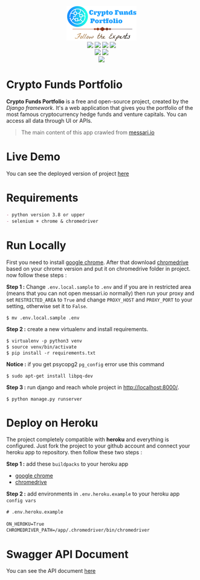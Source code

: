 <p align="center">
  <img src="panel/static/panel/img/brand/big-logo.png"><br/>

  <img src="https://img.shields.io/badge/license-GPL--3-blue?logo=gnu">
  <img src="https://img.shields.io/badge/python-%3E=3.8-blue?logo=python&logoColor=white">
  <img src="https://img.shields.io/badge/os-linux-blue?logo=linux&logoColor=white">
  <img src= "https://img.shields.io/badge/crawler-selenium-blue?logo=selenium&logoColor=white"><br/>
  <img src= "https://img.shields.io/badge/document-swagger-green?logo=swagger&logoColor=white">
  <img src="https://img.shields.io/badge/web-Django-green?logo=django&logoColor=white"><br/>
  <img src= "https://img.shields.io/badge/deployment-heroku-purple?logo=heroku&logoColor=white"><br/>
</p>

# Crypto Funds Portfolio
**Crypto Funds Portfolio** is a free and open-source project, created by the _Django framework_. It's a web application that gives you the portfolio of the most famous cryptocurrency hedge funds and venture capitals.
You can access all data through UI or APIs.

> The main content of this app crawled from [messari.io](https://messari.io/)

# Live Demo

You can see the deployed version of project [here](https://crypto-funds-portfolio.herokuapp.com/)

# Requirements

```markdown
- python version 3.8 or upper
- selenium + chrome & chromedriver
```

# Run Locally

First you need to install [google chrome](https://support.google.com/chrome/answer/95346?co=GENIE.Platform%3DDesktop&hl=en). 
After that download [chromedrive](https://chromedriver.chromium.org/downloads) based on your chrome version and put it 
on chromedrive folder in project. now follow these steps :

**Step 1 :** Change `.env.local.sample` to `.env` and if you are in restricted area (means that you can not open messari.io normally)
then run your proxy and set `RESTRICTED_AREA` to `True` and change `PROXY_HOST` and `PROXY_PORT` to your setting,
 otherwise set it to `False`.
```shell
$ mv .env.local.sample .env
```

**Step 2 :** create a new virtualenv and install requirements.
```shell
$ virtualenv -p python3 venv
$ source venv/bin/activate
$ pip install -r requirements.txt
```

**Notice :** if you get psycopg2 `pg_config` error use this command
```shell
$ sudo apt-get install libpq-dev
```

**Step 3 :** run django and reach whole project in [http://localhost:8000/](http://localhost:8000/).
```shell
$ python manage.py runserver
```

# Deploy on Heroku

The project completely compatible with **heroku** and everything is configured.
Just fork the project to your github account and connect your heroku app to repository.
then follow these two steps :

**Step 1 :** add these `buildpacks` to your heroku app

- [google chrome](https://github.com/heroku/heroku-buildpack-google-chrome)
- [chromedrive](https://github.com/heroku/heroku-buildpack-chromedriver)

**Step 2 :** add environments in `.env.heroku.example` to your heroku app `config vars`

```shell
# .env.heroku.example

ON_HEROKU=True
CHROMEDRIVER_PATH=/app/.chromedriver/bin/chromedriver
```

# Swagger API Document

You can see the API document [here](https://crypto-funds-portfolio.herokuapp.com/docs/)